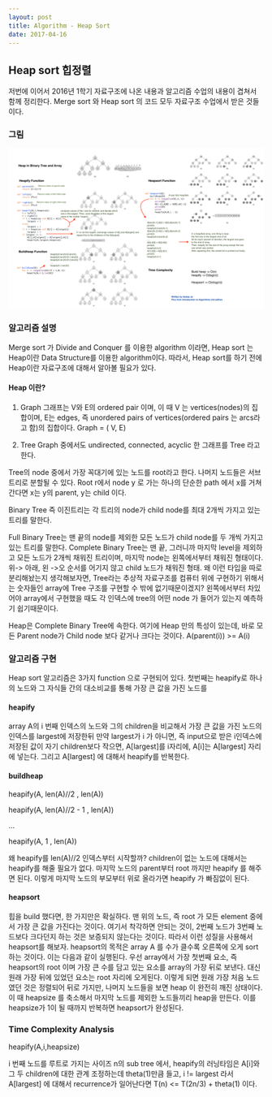 ```yaml
---
layout: post
title: Algorithm - Heap Sort
date: 2017-04-16
---
```


## Heap sort 힙정렬

저번에 이어서 2016년 1학기 자료구조에 나온 내용과 알고리즘 수업의 내용이 겹쳐서 함께 정리한다.
Merge sort 와 Heap sort 의 코드 모두 자료구조 수업에서 받은 것들이다.

### 그림
![Alt text](https://github.com/Suhee05/Suhee05.github.io/blob/master/images/heapsort.jpg?raw=true)

### 알고리즘 설명

Merge sort 가 Divide and Conquer 를 이용한 algorithm 이라면, Heap sort 는 Heap이란 Data Structure를 이용한 algorithm이다. 따라서, Heap sort를 하기 전에 Heap이란 자료구조에 대해서 알아볼 필요가 있다.


#### Heap 이란?

1. Graph
그래프는 V와 E의 ordered pair 이며, 이 때 V 는 vertices(nodes)의 집합이며, E는 edges, 즉 unordered pairs of vertices(ordered pairs 는 arcs라고 함)의 집합이다. Graph = ( V, E)

2. Tree
Graph 중에서도 undirected, connected, acyclic 한 그래프를 Tree 라고 한다.

Tree의 node 중에서 가장 꼭대기에 있는 노드를 root라고 한다. 나머지 노드들은 서브트리로 분할될 수 있다.
Root r에서 node y 로 가는 하나의 단순한 path 에서 x를 거쳐간다면 x는 y의 parent, y는 child 이다. 

Binary Tree 즉 이진트리는 각 트리의 node가 child node를 최대 2개씩 가지고 있는 트리를 말한다.

Full Binary Tree는 맨 끝의 node를 제외한 모든 노드가 child node를 두 개씩 가지고 있는 트리를 말한다.
Complete Binary Tree는 맨 끝, 그러니까 마지막 level을 제외하고 모든 노드가 2개씩 채워진 트리이며, 마지막 node는 왼쪽에서부터 채워진 형태이다. 위-> 아래, 왼 ->오 순서를 어기지 않고 child 노드가 채워진 형태. 
왜 이런 타입을 따로 분리해놨는지 생각해보자면, Tree라는 추상적 자료구조를 컴퓨터 위에 구현하기 위해서는 숫자들인 array에 Tree 구조를 구현할 수 밖에 없기때문이겠지? 왼쪽에서부터 차있어야 array에서 구현했을 때도 각 인덱스에 tree의 어떤 node 가 들어가 있는지 예측하기 쉽기때문이다.

Heap은 Complete Binary Tree에 속한다. 여기에 Heap 만의 특성이 있는데, 바로 모든 Parent node가 Child node 보다 같거나 크다는 것이다. A(parent(i)) >= A(i) 


### 알고리즘 구현

Heap sort 알고리즘은 3가지 function 으로 구현되어 있다. 첫번째는 heapify로 하나의 노드와 그 자식들 간의 대소비교를 통해 가장 큰 값을 가진 노드를 


#### heapify

array A의 i 번째 인덱스의 노드와 그의 children을 비교해서 가장 큰 값을 가진 노드의 인덱스를 largest에 저장한뒤 만약 largest가 i 가 아니면, 즉 input으로 받은 i인덱스에 저장된 값이 자기 children보다 작으면, A[largest]를 i자리에, A[i]는 A[largest] 자리에 넣는다. 그리고 A[largest] 에 대해서 heapify를 반복한다.


#### buildheap

heapify(A, len(A)//2 , len(A))

heapify(A, len(A)//2 - 1 , len(A))

...

heapify(A, 1 , len(A))

왜 heapify를 len(A)//2 인덱스부터 시작할까? children이 없는 노드에 대해서는 heapify를 해줄 필요가 없다. 마지막 노드의 parent부터 root 까지만 heapify 를 해주면 된다. 이렇게 마지막 노드의 부모부터 위로 올라가면 heapify 가 빠짐없이 된다.

#### heapsort

힙을 build 했다면, 한 가지만은 확실하다. 맨 위의 노드, 즉 root 가 모든 element 중에서 가장 큰 값을 가진다는 것이다. 여기서 착각하면 안되는 것이, 2번째 노드가 3번째 노드보다 크다던지 하는 것은 보증되지 않는다는 것이다. 따라서 이런 성질을 사용해서 heapsort를 해보자. heapsort의 목적은 array A 를 수가 클수록 오른쪽에 오게 sort하는 것이다. 이는 다음과 같이 실행된다. 우선 array에서 가장 첫번째 요소, 즉 heapsort의 root 이며 가장 큰 수를 담고 있는 요소를 array의 가장 뒤로 보낸다. 대신 원래 가장 뒤에 있었던 요소는 root 자리에 오게된다. 이렇게 되면 원래 가장 처음 노드였던 것은 정렬되어 뒤로 가지만, 나머지 노드들을 보면 heap 이 완전히 깨진 상태이다. 이 때 heapsize 를 축소해서 마지막 노드를 제외한 노드들끼리 heap을 만든다. 이를 heapsize가 1이 될 때까지 반복하면 heapsort가 완성된다.

### Time Complexity Analysis

heapify(A,i,heapsize)

i 번째 노드를 루트로 가지는 사이즈 n의 sub tree 에서,  heapify의 러닝타임은 A[i]와 그 두 children에 대한 관계 조정하는데 theta(1)만큼 들고, i != largest 라서A[largest] 에 대해서 recurrence가 일어난다면 
T(n) <= T(2n/3) + theta(1) 이다. 




